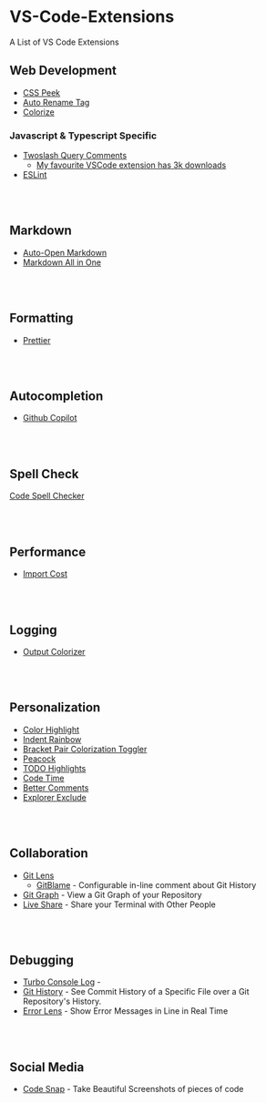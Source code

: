# VS-Code-Extensions

A List of VS Code Extensions

## Web Development

- [CSS Peek](https://marketplace.visualstudio.com/items?itemName=pranaygp.vscode-css-peek)
- [Auto Rename Tag](https://marketplace.visualstudio.com/items?itemName=formulahendry.auto-rename-tag)
- [Colorize](https://marketplace.visualstudio.com/items?itemName=kamikillerto.vscode-colorize)

### Javascript & Typescript Specific
- [Twoslash Query Comments](https://marketplace.visualstudio.com/items?itemName=Orta.vscode-twoslash-queries)
  - [My favourite VSCode extension has 3k downloads](https://www.youtube.com/watch?v=u0adKDu--cA)
- [ESLint](https://marketplace.visualstudio.com/items?itemName=dbaeumer.vscode-eslint)

<br>
<br>

## Markdown

- [Auto-Open Markdown](https://marketplace.visualstudio.com/items?itemName=hnw.vscode-auto-open-markdown-preview)
- [Markdown All in One](https://marketplace.visualstudio.com/items?itemName=yzhang.markdown-all-in-one)

<br>
<br>

## Formatting

- [Prettier](https://marketplace.visualstudio.com/items?itemName=esbenp.prettier-vscode)

<br>
<br>

## Autocompletion

- [Github Copilot](https://marketplace.visualstudio.com/items?itemName=GitHub.copilot)

<br>
<br>

## Spell Check

[Code Spell Checker](https://marketplace.visualstudio.com/items?itemName=streetsidesoftware.code-spell-checker)

<br>
<br>

## Performance

- [Import Cost](https://marketplace.visualstudio.com/items?itemName=wix.vscode-import-cost)

<br>
<br>

## Logging

- [Output Colorizer](https://marketplace.visualstudio.com/items?itemName=IBM.output-colorizer)

<br>
<br>

## Personalization

- [Color Highlight](https://marketplace.visualstudio.com/items?itemName=naumovs.color-highlight)
- [Indent Rainbow](https://marketplace.visualstudio.com/items?itemName=oderwat.indent-rainbow)
- [Bracket Pair Colorization Toggler](https://marketplace.visualstudio.com/items?itemName=dzhavat.bracket-pair-toggler)
- [Peacock](https://marketplace.visualstudio.com/items?itemName=johnpapa.vscode-peacock)
- [TODO Highlights](https://marketplace.visualstudio.com/items?itemName=wayou.vscode-todo-highlight)
- [Code Time](https://marketplace.visualstudio.com/items?itemName=softwaredotcom.swdc-vscode)
- [Better Comments](https://marketplace.visualstudio.com/items?itemName=aaron-bond.better-comments)
- [Explorer Exclude](https://marketplace.visualstudio.com/items?itemName=PeterSchmalfeldt.explorer-exclude)

<br><br>

## Collaboration

- [Git Lens](https://marketplace.visualstudio.com/items?itemName=eamodio.gitlens)
  - [GitBlame](https://marketplace.visualstudio.com/items?itemName=waderyan.gitblame) - Configurable in-line comment about Git History
- [Git Graph](https://marketplace.visualstudio.com/items?itemName=mhutchie.git-graph) - View a Git Graph of your Repository 
- [Live Share](https://marketplace.visualstudio.com/items?itemName=MS-vsliveshare.vsliveshare) - Share your Terminal with Other People

<br><br>

## Debugging 

- [Turbo Console Log](https://marketplace.visualstudio.com/items?itemName=ChakrounAnas.turbo-console-log) - 
- [Git History](https://marketplace.visualstudio.com/items?itemName=donjayamanne.githistory) - See Commit History of a Specific File over a Git Repository's History.
- [Error Lens](https://marketplace.visualstudio.com/items?itemName=usernamehw.errorlens) - Show Error Messages in Line in Real Time

<br><br>

## Social Media

- [Code Snap](https://marketplace.visualstudio.com/items?itemName=adpyke.codesnap) - Take Beautiful Screenshots of pieces of code
  

